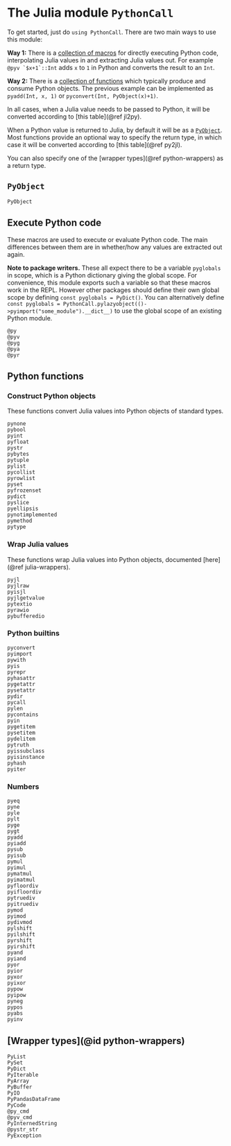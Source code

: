 # The Julia module `PythonCall`

To get started, just do `using PythonCall`. There are two main ways to use this module:

**Way 1:** There is a [collection of macros](#Execute-Python-code) for directly executing Python code, interpolating Julia values in and extracting Julia values out. For example ```@pyv `$x+1`::Int``` adds `x` to `1` in Python and converts the result to an `Int`.

**Way 2:** There is a [collection of functions](#Python-functions) which typically produce and consume Python objects. The previous example can be implemented as `pyadd(Int, x, 1)` or `pyconvert(Int, PyObject(x)+1)`.

In all cases, when a Julia value needs to be passed to Python, it will be converted according to [this table](@ref jl2py).

When a Python value is returned to Julia, by default it will be as a [`PyObject`](@ref). Most functions provide an optional way to specify the return type, in which case it will be converted according to [this table](@ref py2jl).

You can also specify one of the [wrapper types](@ref python-wrappers) as a return type.

## `PyObject`

```@docs
PyObject
```

## Execute Python code

These macros are used to execute or evaluate Python code. The main differences between them are in whether/how any values are extracted out again.

**Note to package writers.** These all expect there to be a variable `pyglobals` in scope, which is a Python dictionary giving the global scope. For convenience, this module exports such a variable so that these macros work in the REPL. However other packages should define their own global scope by defining `const pyglobals = PyDict()`. You can alternatively define `const pyglobals = PythonCall.pylazyobject(()->pyimport("some_module").__dict__)` to use the global scope of an existing Python module.

```@docs
@py
@pyv
@pyg
@pya
@pyr
```

## Python functions

### Construct Python objects

These functions convert Julia values into Python objects of standard types.

```@docs
pynone
pybool
pyint
pyfloat
pystr
pybytes
pytuple
pylist
pycollist
pyrowlist
pyset
pyfrozenset
pydict
pyslice
pyellipsis
pynotimplemented
pymethod
pytype
```

### Wrap Julia values

These functions wrap Julia values into Python objects, documented [here](@ref julia-wrappers).

```@docs
pyjl
pyjlraw
pyisjl
pyjlgetvalue
pytextio
pyrawio
pybufferedio
```

### Python builtins

```@docs
pyconvert
pyimport
pywith
pyis
pyrepr
pyhasattr
pygetattr
pysetattr
pydir
pycall
pylen
pycontains
pyin
pygetitem
pysetitem
pydelitem
pytruth
pyissubclass
pyisinstance
pyhash
pyiter
```

### Numbers

```@docs
pyeq
pyne
pyle
pylt
pyge
pygt
pyadd
pyiadd
pysub
pyisub
pymul
pyimul
pymatmul
pyimatmul
pyfloordiv
pyifloordiv
pytruediv
pyitruediv
pymod
pyimod
pydivmod
pylshift
pyilshift
pyrshift
pyirshift
pyand
pyiand
pyor
pyior
pyxor
pyixor
pypow
pyipow
pyneg
pypos
pyabs
pyinv
```

## [Wrapper types](@id python-wrappers)

```@docs
PyList
PySet
PyDict
PyIterable
PyArray
PyBuffer
PyIO
PyPandasDataFrame
PyCode
@py_cmd
@pyv_cmd
PyInternedString
@pystr_str
PyException
```

